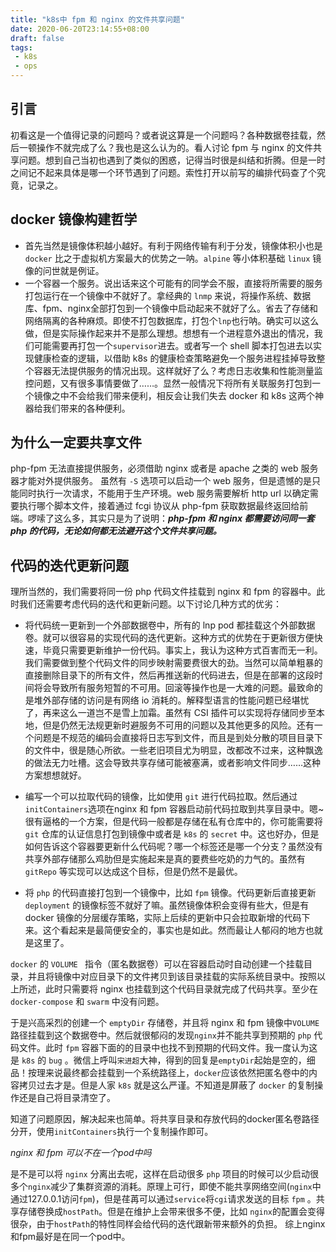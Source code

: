 ```yaml
---
title: "k8s中 fpm 和 nginx 的文件共享问题"
date: 2020-06-20T23:14:55+08:00
draft: false
tags:
 - k8s
 - ops
---
```

## 引言
初看这是一个值得记录的问题吗？或者说这算是一个问题吗？各种数据卷挂载，然后一顿操作不就完成了么？我也是这么认为的。看人讨论 fpm 与 nginx 的文件共享问题。想到自己当初也遇到了类似的困惑，记得当时很是纠结和折腾。但是一时之间记不起来具体是哪一个环节遇到了问题。索性打开以前写的编排代码查了个究竟，记录之。

## docker 镜像构建哲学
- 首先当然是镜像体积越小越好。有利于网络传输有利于分发，镜像体积小也是 `docker` 比之于虚拟机方案最大的优势之一呐。`alpine` 等小体积基础 `linux` 镜像的问世就是例证。
- 一个容器一个服务。说出话来这个可能有的同学会不服，直接将所需要的服务打包运行在一个镜像中不就好了。拿经典的 `lnmp` 来说，将操作系统、数据库、fpm、nginx全部打包到一个镜像中启动起来不就好了么。省去了存储和网络隔离的各种麻烦。即使不打包数据库，打包个`lnp`也行呐。确实可以这么做，但是实际操作起来并不是那么理想。想想有一个进程意外退出的情况，我们可能需要再打包一个`supervisor`进去。或者写一个 shell 脚本打包进去以实现健康检查的逻辑，以借助 k8s 的健康检查策略避免一个服务进程挂掉导致整个容器无法提供服务的情况出现。这样就好了么？考虑日志收集和性能测量监控问题，又有很多事情要做了……。显然一般情况下将所有关联服务打包到一个镜像之中不会给我们带来便利，相反会让我们失去 docker 和 k8s 这两个神器给我们带来的各种便利。

## 为什么一定要共享文件

php-fpm 无法直接提供服务，必须借助 nginx 或者是 apache 之类的 web 服务器才能对外提供服务。 虽然有 `-S` 选项可以启动一个 web 服务，但是遗憾的是只能同时执行一次请求，不能用于生产环境。web 服务需要解析 http url 以确定需要执行哪个脚本文件，接着通过 fcgi 协议从 php-fpm 获取数据最终返回给前端。啰嗦了这么多，其实只是为了说明：***php-fpm 和 nginx 都需要访问同一套 php 的代码，无论如何都无法避开这个文件共享问题。***

## 代码的迭代更新问题

理所当然的，我们需要将同一份 php 代码文件挂载到 nginx 和 fpm 的容器中。此时我们还需要考虑代码的迭代和更新问题。以下讨论几种方式的优劣：

- 将代码统一更新到一个外部数据卷中，所有的 lnp pod 都挂载这个外部数据卷。就可以很容易的实现代码的迭代更新。这种方式的优势在于更新很方便快速，毕竟只需要更新维护一份代码。事实上，我认为这种方式百害而无一利。我们需要做到整个代码文件的同步映射需要费很大的劲。当然可以简单粗暴的直接删除目录下的所有文件，然后再推送新的代码进去，但是在部署的这段时间将会导致所有服务短暂的不可用。回滚等操作也是一大难的问题。最致命的是堆外部存储的访问是有网络 io 消耗的。解释型语言的性能问题已经堪忧了，再来这么一道岂不是雪上加霜。虽然有 CSI 插件可以实现将存储同步至本地，但是仍然无法规更新时避服务不可用的问题以及其他更多的风险。还有一个问题是不规范的编码会直接将日志写到文件，而且是到处分散的项目目录下的文件中，很是随心所欲。一些老旧项目尤为明显，改都改不过来，这种飘逸的做法无力吐槽。这会导致共享存储可能被塞满，或者影响文件同步……这种方案想想就好。

- 编写一个可以拉取代码的镜像，比如使用 `git` 进行代码拉取。然后通过`initContainers`选项在nginx 和 fpm 容器启动前代码拉取到共享目录中。嗯~很有逼格的一个方案，但是代码一般都是存储在私有仓库中的，你可能需要将 `git` 仓库的认证信息打包到镜像中或者是 `k8s` 的 `secret` 中。这也好办，但是如何告诉这个容器要更新什么代码呢？哪一个标签还是哪一个分支？虽然没有共享外部存储那么鸡肋但是实施起来是真的要费些吃奶的力气的。虽然有 `gitRepo` 等实现可以达成这个目标，但是仍然不是最优。

- 将 `php` 的代码直接打包到一个镜像中，比如 `fpm` 镜像。代码更新后直接更新 `deployment` 的镜像标签不就好了嘛。虽然镜像体积会变得有些大，但是有 docker 镜像的分层缓存策略，实际上后续的更新中只会拉取新增的代码下来。这个看起来是最简便安全的，事实也是如此。然而最让人郁闷的地方也就是这里了。

`docker` 的 `VOLUME ` 指令（匿名数据卷）可以在容器启动时自动创建一个挂载目录，并且将镜像中对应目录下的文件拷贝到该目录挂载的实际系统目录中。按照以上所述，此时只需要将 nginx 也挂载到这个代码目录就完成了代码共享。至少在`docker-compose` 和 `swarm` 中没有问题。

于是兴高采烈的创建一个 `emptyDir` 存储卷，并且将 nginx 和 fpm 镜像中`VOLUME`路径挂载到这个数据卷中。然后就很郁闷的发现`nginx`并不能共享到预期的 `php` 代码文件。此时 `fpm` 容器下面的的目录中也找不到预期的代码文件。我一度认为这是 `k8s` 的 `bug` 。微信上呼叫`宋进超`大神，得到的回复是`emptyDir`起始是空的，细品！按理来说最终都会挂载到一个系统路径上，`docker`应该依然把匿名卷中的内容拷贝过去才是。但是人家 `k8s` 就是这么严谨。不知道是屏蔽了 `docker` 的复制操作还是自己将目录清空了。

知道了问题原因，解决起来也简单。将共享目录和存放代码的docker匿名卷路径分开，使用`initContainers`执行一个复制操作即可。


*nginx 和 fpm 可以不在一个pod中吗*

是不是可以将 `nginx` 分离出去呢，这样在启动很多 `php` 项目的时候可以少启动很多个`nginx`减少了集群资源的消耗。原理上可行，即使不能共享网络空间(`nginx`中通过127.0.0.1访问`fpm`)，但是荏苒可以通过`service`将`cgi`请求发送的目标 `fpm` 。共享存储卷换成`hostPath`。但是在维护上会带来很多不便，比如  `nginx`的配置会变得很杂，由于`hostPath`的特性同样会给代码的迭代跟新带来额外的负担。
综上nginx和fpm最好是在同一个pod中。